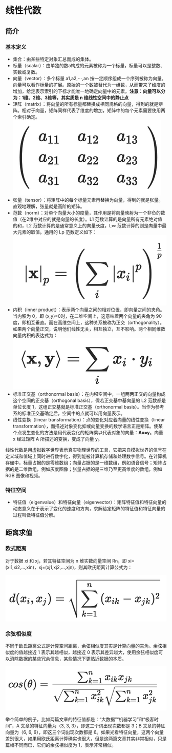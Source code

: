 # 线性代数



## 简介

### 基本定义

- 集合：由某些特定对象汇总而成的集体。
- 标量（scalar）：由单独的数a构成的元素被称为一个标量，标量可以是整数、实数或复数。
- 向量（vector）：多个标量 a1,a2,⋯,an 按一定顺序组成一个序列被称为向量。向量可以看作标量的扩展。原始的一个数被替代为一组数，从而带来了维度的增加，给定表示索引的下标才能唯一地确定向量中的元素。**注意：向量可以分为：1维、2维、3维等，其实质是 n 维线性空间中的静止点**
- 矩阵（matrix）：将向量的所有标量都替换成相同规格的向量，得到的就是矩阵。相对于向量，矩阵同样代表了维度的增加，矩阵中的每个元素需要使用两个索引确定。![image-20200208203755255](figures/image-20200208203755255.png)
- 张量（tensor）：将矩阵中的每个标量元素再替换为向量，得到的就是张量。直观地理解，张量就是高阶的矩阵。
- 范数（norm）：对单个向量大小的度量，其作用是将向量映射为一个非负的数值（在2维中对应的就是向量的长度）。L1 范数计算的是向量所有元素绝对值的和，L2 范数计算的是通常意义上的向量长度，L∞ 范数计算的则是向量中最大元素的取值。通用的 Lp 范数定义如下：![image-20200208204342047](figures/image-20200208204342047.png)
- 内积（inner product）：表示两个向量之间的相对位置，即向量之间的夹角。当内积为 0，即 ⟨x,y⟩=0时，在二维空间上，这意味着两个向量的夹角为 90 度，即相互垂直。而在高维空间上，这种关系被称为正交（orthogonality）。如果两个向量正交，说明他们线性无关，相互独立，互不影响。两个相同维数向量内积的表达式为：![image-20200208205008267](figures/image-20200208205008267.png)
- 标准正交基（orthonormal basis）：在内积空间中，一组两两正交的向量构成这个空间的正交基（orthogonal basis），假若正交基中基向量的 L2 范数都是单位长度 1，这组正交基就是标准正交基（orthonormal basis）。当作为参考系的标准正交基确定后，空间中的点就可以用向量表示。
- 线性变换（linear transformation）：点的变化对应着向量的线性变换（linear transformation），而描述对象变化抑或向量变换的数学语言正是矩阵。使某个点发生变化的方法是用代表变化的矩阵乘以代表对象的向量：**Ax=y**。向量 x 经过矩阵 A 所描述的变换，变成了向量 y。

线性代数是用虚拟数字世界表示真实物理世界的工具，它把来自模拟世界的信号在定义域和值域上同时进行数字化，得到能被计算机存储和处理数字信号。在计算机存储中，标量占据的是零维数组；向量占据的是一维数组，例如语音信号；矩阵占据的是二维数组，例如灰度图像；张量占据的是三维乃至更高维度的数组，例如 RGB 图像和视频。

### 特征空间

- 特征值（eigenvalue）和特征向量（eigenvector）：矩阵特征值和特征向量的动态意义在于表示了变化的速度和方向，求解给定矩阵的特征值和特征向量的过程叫做特征值分解。



## 距离求值

### 欧式距离

对于数据 xi 和 xj，若其特征空间为 n 维实数向量空间 Rn，即 xi=(xi1,xi2,…,xin)，xj=(xj1,xj2,…,xjn)，则其欧氏距离计算公式为：

![image-20200219141008070](figures/image-20200219141008070.png)

### 余弦相似度

不同于欧氏距离公式是计算空间距离，余弦相似度其实是计算向量的夹角。余弦相似度的值越接近 1 表示其越相似，越接近 0 表示其差异越大，使用余弦相似度可以消除数据的某些冗余信息，某些情况下更贴近数据的本质。

![image-20200219141651584](figures/image-20200219141651584.png)

举个简单的例子，比如两篇文章的特征值都是：“大数据”“机器学习”和“极客时间”，A 文章的特征向量为（3, 3, 3），即这三个词出现次数都是 3；B 文章的特征向量为（6, 6, 6），即这三个词出现次数都是 6。如果光看特征向量，这两个向量差别很大，如果用欧氏距离计算确实也很大，但是这两篇文章其实非常相似，只是篇幅不同而已，它们的余弦相似度为 1，表示非常相似。





